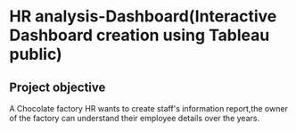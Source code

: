 # HR analysis-Dashboard(Interactive Dashboard creation using Tableau public)
## Project objective
A Chocolate factory HR wants to create staff's information report,the owner of the factory can understand their employee details over the years. 
